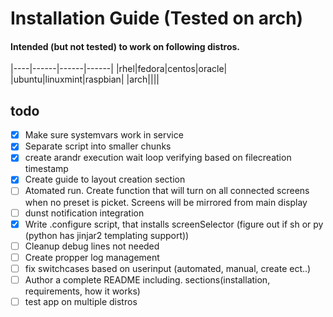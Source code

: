 
# Installation Guide (Tested on arch)
#### Intended (but not tested) to work on following distros.
|----|------|------|------|
|rhel|fedora|centos|oracle|
|ubuntu|linuxmint|raspbian|
|arch||||



## todo

- [x] Make sure systemvars work in service
- [x] Separate script into smaller chunks
- [x] create arandr execution wait loop verifying based on filecreation timestamp
- [x] Create guide to layout creation section
- [ ] Atomated run. Create function that will turn on all connected screens when no preset is picket. Screens will be mirrored from main display
- [ ] dunst notification integration
- [x] Write .configure script, that installs screenSelector (figure out if sh or py (python has jinjar2 templating support))
- [ ] Cleanup debug lines not needed
- [ ] Create propper log management
- [ ] fix switchcases based on userinput (automated, manual, create ect..)
- [ ] Author a complete README including. sections(installation, requirements, how it works)
- [ ] test app on multiple distros
